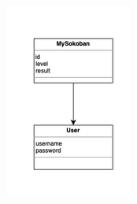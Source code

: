 
![Käyttöliittymäluonnos](https://github.com/SaNi19/ot-harjoitustyo/blob/master/game-app/dokumentaatio/arkkitehtuuri.png)
